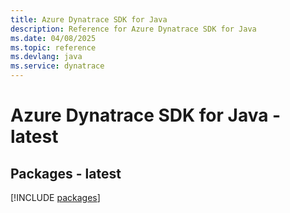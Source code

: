 ```yaml
---
title: Azure Dynatrace SDK for Java
description: Reference for Azure Dynatrace SDK for Java
ms.date: 04/08/2025
ms.topic: reference
ms.devlang: java
ms.service: dynatrace
---
```

# Azure Dynatrace SDK for Java - latest
## Packages - latest
[!INCLUDE [packages](dynatrace-index.md)]